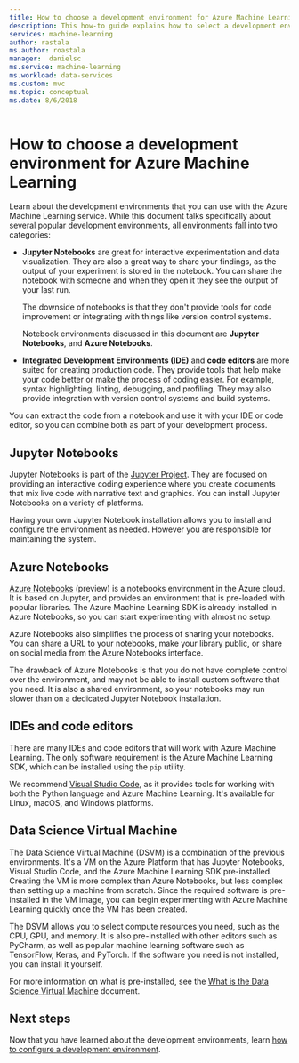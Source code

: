 ```yaml
---
title: How to choose a development environment for Azure Machine Learning  | Microsoft Docs
description: This how-to guide explains how to select a development environment when working with Azure Machine Learning.
services: machine-learning
author: rastala
ms.author: roastala
manager:  danielsc
ms.service: machine-learning
ms.workload: data-services
ms.custom: mvc
ms.topic: conceptual
ms.date: 8/6/2018
---
```


# How to choose a development environment for Azure Machine Learning 

Learn about the development environments that you can use with the Azure Machine Learning service. While this document talks specifically about several popular development environments, all environments fall into two categories:

* __Jupyter Notebooks__ are great for interactive experimentation and data visualization. They are also a great way to share your findings, as the output of your experiment is stored in the notebook. You can share the notebook with someone and when they open it they see the output of your last run.

    The downside of notebooks is that they don't provide tools for code improvement or integrating with things like version control systems.

    Notebook environments discussed in this document are __Jupyter Notebooks__, and __Azure Notebooks__.

* __Integrated Development Environments (IDE)__ and __code editors__ are more suited for creating production code. They provide tools that help make your code better or make the process of coding easier. For example, syntax highlighting, linting, debugging, and profiling. They may also provide integration with version control systems and build systems.

You can extract the code from a notebook and use it with your IDE or code editor, so you can combine both as part of your development process.

## Jupyter Notebooks

Jupyter Notebooks is part of the [Jupyter Project](https://jupyter.org/). They are focused on providing an interactive coding experience where you create documents that mix live code with narrative text and graphics. You can install Jupyter Notebooks on a variety of platforms.

Having your own Jupyter Notebook installation allows you to install and configure the environment as needed. However you are responsible for maintaining the system.

## Azure Notebooks

[Azure Notebooks](https://notebooks.azure.com) (preview) is a notebooks environment in the Azure cloud. It is based on Jupyter, and provides an environment that is pre-loaded with popular libraries. The Azure Machine Learning SDK is already installed in Azure Notebooks, so you can start experimenting with almost no setup.

Azure Notebooks also simplifies the process of sharing your notebooks. You can share a URL to your notebooks, make your library public, or share on social media from the Azure Notebooks interface.

The drawback of Azure Notebooks is that you do not have complete control over the environment, and may not be able to install custom software that you need. It is also a shared environment, so your notebooks may run slower than on a dedicated Jupyter Notebook installation.

## IDEs and code editors

There are many IDEs and code editors that will work with Azure Machine Learning. The only software requirement is the Azure Machine Learning SDK, which can be installed using the `pip` utility.

We recommend [Visual Studio Code](https://code.visualstudio.com/), as it provides tools for working with both the Python language and Azure Machine Learning. It's available for Linux, macOS, and Windows platforms.

## Data Science Virtual Machine

The Data Science Virtual Machine (DSVM) is a combination of the previous environments. It's a VM on the Azure Platform that has Jupyter Notebooks, Visual Studio Code, and the Azure Machine Learning SDK pre-installed. Creating the VM is more complex than Azure Notebooks, but less complex than setting up a machine from scratch. Since the required software is pre-installed in the VM image, you can begin experimenting with Azure Machine Learning quickly once the VM has been created.

The DSVM allows you to select compute resources you need, such as the CPU, GPU, and memory. It is also pre-installed with other editors such as PyCharm, as well as popular machine learning software such as TensorFlow, Keras, and PyTorch. If the software you need is not installed, you can install it yourself.

For more information on what is pre-installed, see the [What is the Data Science Virtual Machine](../data-science-virtual-machine/overview.md) document.

## Next steps

Now that you have learned about the development environments, learn [how to configure a development environment](how-to-configure-environment.md).

